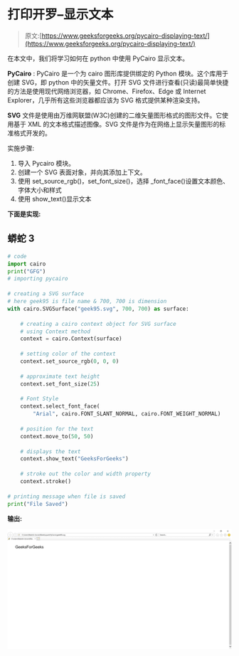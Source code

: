 # 打印开罗–显示文本

> 原文:[https://www.geeksforgeeks.org/pycairo-displaying-text/](https://www.geeksforgeeks.org/pycairo-displaying-text/)

在本文中，我们将学习如何在 python 中使用 PyCairo 显示文本。

**PyCairo** : PyCairo 是一个为 cairo 图形库提供绑定的 Python 模块。这个库用于创建 SVG，即 python 中的矢量文件。打开 SVG 文件进行查看(只读)最简单快捷的方法是使用现代网络浏览器，如 Chrome、Firefox、Edge 或 Internet Explorer，几乎所有这些浏览器都应该为 SVG 格式提供某种渲染支持。

**SVG** 文件是使用由万维网联盟(W3C)创建的二维矢量图形格式的图形文件。它使用基于 XML 的文本格式描述图像。SVG 文件是作为在网络上显示矢量图形的标准格式开发的。

实施步骤:

1.  导入 Pycairo 模块。
2.  创建一个 SVG 表面对象，并向其添加上下文。
3.  使用 set_source_rgb()，set_font_size()，选择 _font_face()设置文本颜色、字体大小和样式
4.  使用 show_text()显示文本

**下面是实现:**

## 蟒蛇 3

```py
# code
import cairo
print("GFG")
# importing pycairo

# creating a SVG surface
# here geek95 is file name & 700, 700 is dimension
with cairo.SVGSurface("geek95.svg", 700, 700) as surface:

    # creating a cairo context object for SVG surface
    # using Context method
    context = cairo.Context(surface)

    # setting color of the context
    context.set_source_rgb(0, 0, 0)

    # approximate text height
    context.set_font_size(25)

    # Font Style
    context.select_font_face(
        "Arial", cairo.FONT_SLANT_NORMAL, cairo.FONT_WEIGHT_NORMAL)

    # position for the text
    context.move_to(50, 50)

    # displays the text
    context.show_text("GeeksForGeeks")

    # stroke out the color and width property
    context.stroke()

# printing message when file is saved
print("File Saved")
```

**输出:**

![](img/7a29e838802d2a7889dc62093b6fa980.png)